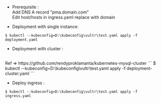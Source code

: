 - Prerequisite :
  <br>
  Add DNS A record "pma.domain.com"
  <br>
  Edit host/hosts in ingress.yaml replace with domain

- Deployment with single instance:

```
$ kubectl --kubeconfig=D:\kubeconfig\vultr\test.yaml apply -f deployment.yaml
```

- Deployment with cluster :
<br>
Ref => https://github.com/rendyproklamanta/kubernetes-mysql-cluster
```
$ kubectl --kubeconfig=D:\kubeconfig\vultr\test.yaml apply -f deployment-cluster.yaml
```

- Deploy ingress :
```
$ kubectl --kubeconfig=D:\kubeconfig\vultr\test.yaml apply -f ingress.yaml
```